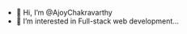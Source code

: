 - 👋 Hi, I’m @AjoyChakravarthy
- 👀 I’m interested in Full-stack web development...


<!---
AjoyChakravarthy/AjoyChakravarthy is a ✨ special ✨ repository because its `README.md` (this file) appears on your GitHub profile.
You can click the Preview link to take a look at your changes.
--->
